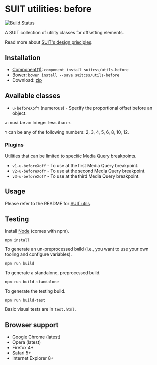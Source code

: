 # SUIT utilities: before

[![Build Status](https://secure.travis-ci.org/suitcss/utils-before.png?branch=master)](http://travis-ci.org/suitcss/utils-before)

A SUIT collection of utility classes for offsetting elements.

Read more about [SUIT's design principles](https://github.com/suitcss/suit/).

## Installation

* [Component(1)](http://component.io/): `component install suitcss/utils-before`
* [Bower](http://bower.io/): `bower install --save suitcss/utils-before`
* Download: [zip](https://github.com/suitcss/utils-before/zipball/master)

## Available classes

* `u-beforeXofY` (numerous) - Specify the proportional offset before an object.

`X` must be an integer less than `Y`.

`Y` can be any of the following numbers: 2, 3, 4, 5, 6, 8, 10, 12.

### Plugins

Utilities that can be limited to specific Media Query breakpoints.

* `v1-u-beforeXofY` - To use at the first Media Query breakpoint.
* `v2-u-beforeXofY` - To use at the second Media Query breakpoint.
* `v3-u-beforeXofY` - To use at the third Media Query breakpoint.

## Usage

Please refer to the README for [SUIT utils](https://github.com/suitcss/utils/)

## Testing

Install [Node](http://nodejs.org) (comes with npm).

```
npm install
```

To generate an un-preprocessed build (i.e., you want to use your own tooling and configure variables).

```
npm run build
```

To generate a standalone, preprocessed build.

```
npm run build-standalone
```

To generate the testing build.

```
npm run build-test
```

Basic visual tests are in `test.html`.

## Browser support

* Google Chrome (latest)
* Opera (latest)
* Firefox 4+
* Safari 5+
* Internet Explorer 8+
